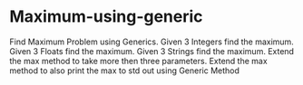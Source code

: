 # Maximum-using-generic
Find Maximum Problem using Generics. Given 3 Integers find the maximum. Given 3 Floats  find the  maximum. Given 3 Strings find  the maximum. Extend the max  method to take  more then three  parameters. Extend the max method to also print the max to std out using Generic Method
